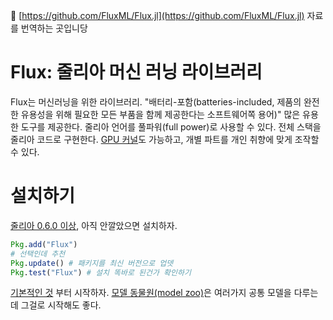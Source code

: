 
 🦉 [https://github.com/FluxML/Flux.jl](https://github.com/FluxML/Flux.jl) 자료를 번역하는 곳입니당


# Flux: 줄리아 머신 러닝 라이브러리

Flux는 머신러닝을 위한 라이브러리.
"배터리-포함(batteries-included, 제품의 완전한 유용성을 위해 필요한 모든 부품을 함께 제공한다는 소프트웨어쪽 용어)" 많은 유용한 도구를 제공한다.
줄리아 언어를 풀파워(full power)로 사용할 수 있다. 전체 스택을 줄리아 코드로 구현한다.
[GPU 커널](https://github.com/FluxML/CuArrays.jl)도 가능하고, 개별 파트를 개인 취향에 맞게 조작할 수 있다.

# 설치하기

[줄리아 0.6.0 이상](https://julialang.org/downloads/), 아직 안깔았으면 설치하자.

```julia
Pkg.add("Flux")
# 선택인데 추천
Pkg.update() # 패키지를 최신 버전으로 업뎃
Pkg.test("Flux") # 설치 똑바로 된건가 확인하기
```

[기본적인 것](models/basics.md) 부터 시작하자.
[모델 동물원(model zoo)](https://github.com/FluxML/model-zoo/)은 여러가지 공통 모델을 다루는데 그걸로 시작해도 좋다.
